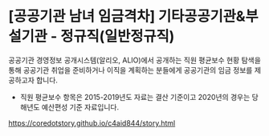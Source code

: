 [공공기관 남녀 임금격차] 기타공공기관&부설기관 - 정규직(일반정규직)
=====

공공기관 경영정보 공개시스템(알리오, ALIO)에서 공개하는 직원 평균보수 현황 탐색을 통해 공공기관 취업을 준비하거나 이직을 계획하는 분들에게 공공기관의 임금 정보를 제공하고자 합니다.
* 직원 평균보수 항목은 2015-2019년도 자료는 결산 기준이고 2020년의 경우는 당해년도 예산편성 기준 자료입니다.

<a href='https://coredotstory.github.io/c4aid844/story.html'>https://coredotstory.github.io/c4aid844/story.html</a>